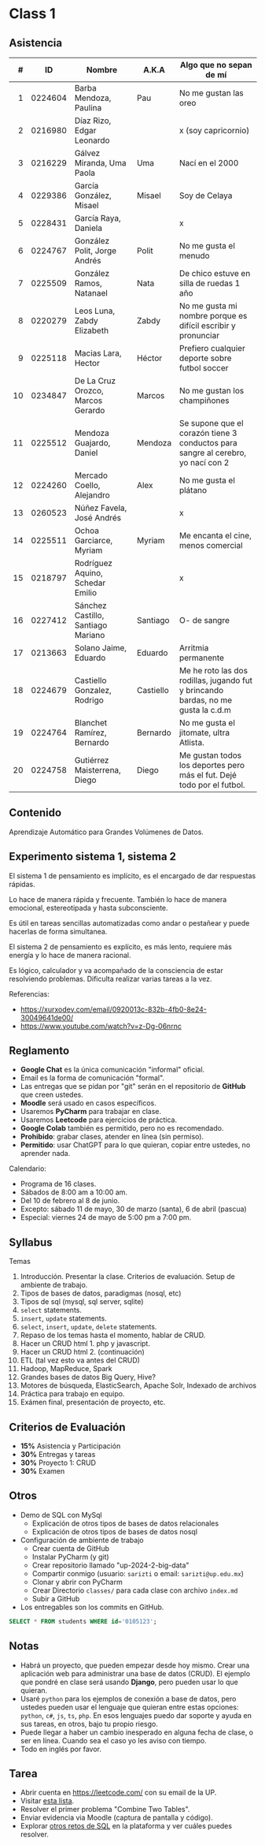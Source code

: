 Class 1
=======

Asistencia
----------

|  # | ID      | Nombre                             | A.K.A     | Algo que no sepan de mí                                                           |
|---:|---------|------------------------------------|-----------|-----------------------------------------------------------------------------------|
|  1 | 0224604 | Barba Mendoza, Paulina             | Pau       | No me gustan las oreo                                                             |
|  2 | 0216980 | Díaz Rizo, Edgar Leonardo          |           | x (soy capricornio)                                                               | 
|  3 | 0216229 | Gálvez Miranda, Uma Paola          | Uma       | Nací en el 2000                                                                   | 
|  4 | 0229386 | García González, Misael            | Misael    | Soy de Celaya                                                                     |
|  5 | 0228431 | García Raya, Daniela               |           | x                                                                                 |
|  6 | 0224767 | González Polit, Jorge Andrés       | Polit     | No me gusta el menudo                                                             | 
|  7 | 0225509 | González Ramos, Natanael           | Nata      | De chico estuve en silla de ruedas 1 año                                          | 
|  8 | 0220279 | Leos Luna, Zabdy Elizabeth         | Zabdy     | No me gusta mi nombre porque es difícil escribir y pronunciar                     |
|  9 | 0225118 | Macias Lara, Hector                | Héctor    | Prefiero cualquier deporte sobre futbol soccer                                    |
| 10 | 0234847 | De La Cruz Orozco, Marcos Gerardo  | Marcos    | No me gustan los champiñones                                                      |
| 11 | 0225512 | Mendoza Guajardo, Daniel           | Mendoza   | Se supone que el corazón tiene 3 conductos para sangre al cerebro, yo nací con 2  |
| 12 | 0224260 | Mercado Coello, Alejandro          | Alex      | No me gusta el plátano                                                            | 
| 13 | 0260523 | Núñez Favela, José Andrés          |           | x                                                                                 |
| 14 | 0225511 | Ochoa Garciarce, Myriam            | Myriam    | Me encanta el cine, menos comercial                                               | 
| 15 | 0218797 | Rodríguez Aquino, Schedar Emilio   |           | x                                                                                 | 
| 16 | 0227412 | Sánchez Castillo, Santiago Mariano | Santiago  | O- de sangre                                                                      |
| 17 | 0213663 | Solano Jaime, Eduardo              | Eduardo   | Arritmia permanente                                                               |
| 18 | 0224679 | Castiello Gonzalez, Rodrigo        | Castiello | Me he roto las dos rodillas, jugando fut y brincando bardas, no me gusta la c.d.m |
| 19 | 0224764 | Blanchet Ramírez, Bernardo         | Bernardo  | No me gusta el jitomate, ultra Atlista.                                           |
| 20 | 0224758 | Gutiérrez Maisterrena, Diego       | Diego     | Me gustan todos los deportes pero más el fut. Dejé todo por el futbol.            | 

Contenido
---------

Aprendizaje Automático para Grandes Volúmenes de Datos.

Experimento sistema 1, sistema 2
--------------------------------

El sistema 1 de pensamiento es implícito, es el encargado de dar respuestas rápidas.

Lo hace de manera rápida y frecuente. También lo hace de manera emocional, estereotipada y hasta subconsciente.

Es útil en tareas sencillas automatizadas como andar o pestañear y puede hacerlas de forma simultanea.

El sistema 2 de pensamiento es explícito, es más lento, requiere más energía y lo hace de manera racional.

Es lógico, calculador y va acompañado de la consciencia de estar resolviendo problemas. Dificulta realizar varias tareas a la vez.

Referencias:

- <https://xurxodev.com/email/0920013c-832b-4fb0-8e24-30049641de00/>
- <https://www.youtube.com/watch?v=z-Dg-06nrnc>

Reglamento
----------

- **Google Chat** es la única comunicación "informal" oficial.
- Email es la forma de comunicación "formal".
- Las entregas que se pidan por "git" serán en el repositorio de **GitHub** que creen ustedes.
- **Moodle** será usado en casos específicos.
- Usaremos **PyCharm** para trabajar en clase.
- Usaremos **Leetcode** para ejercicios de práctica.
- **Google Colab** también es permitido, pero no es recomendado.
- **Prohibido**: grabar clases, atender en línea (sin permiso).
- **Permitido**: usar ChatGPT para lo que quieran, copiar entre ustedes, no aprender nada.

Calendario:

- Programa de 16 clases.
- Sábados de 8:00 am a 10:00 am.
- Del 10 de febrero al 8 de junio.
- Excepto: sábado 11 de mayo, 30 de marzo (santa), 6 de abril (pascua)
- Especial: viernes 24 de mayo de 5:00 pm a 7:00 pm.

Syllabus
--------

Temas

1. Introducción. Presentar la clase. Criterios de evaluación. Setup de ambiente de trabajo.
2. Tipos de bases de datos, paradigmas (nosql, etc)
3. Tipos de sql (mysql, sql server, sqlite)
4. `select` statements.
5. `insert`, `update` statements.
6. `select`, `insert`, `update`, `delete` statements.
7. Repaso de los temas hasta el momento, hablar de CRUD.
8. Hacer un CRUD html 1. php y javascript.
9. Hacer un CRUD html 2. (continuación)
10. ETL (tal vez esto va antes del CRUD)
11. Hadoop, MapReduce, Spark
12. Grandes bases de datos Big Query, Hive?
13. Motores de búsqueda, ElasticSearch, Apache Solr, Indexado de archivos
14. Práctica para trabajo en equipo.
15. Exámen final, presentación de proyecto, etc.

Criterios de Evaluación
-----------------------

- **15%** Asistencia y Participación
- **30%** Entregas y tareas
- **30%** Proyecto 1: CRUD
- **30%** Examen

Otros
-----

- Demo de SQL con MySql
  - Explicación de otros tipos de bases de datos relacionales
  - Explicación de otros tipos de bases de datos nosql
- Configuración de ambiente de trabajo
  - Crear cuenta de GitHub
  - Instalar PyCharm (y git)
  - Crear repositorio llamado "up-2024-2-big-data"
  - Compartir conmigo (usuario: `sarizti` o email: `sarizti@up.edu.mx`)
  - Clonar y abrir con PyCharm
  - Crear Directorio `classes/` para cada clase con archivo `index.md`
  - Subir a GitHub
- Los entregables son los commits en GitHub.

```sql
SELECT * FROM students WHERE id='0105123';
```

Notas
-----

- Habrá un proyecto, que pueden empezar desde hoy mismo. Crear una aplicación web para administrar
una base de datos (CRUD). El ejemplo que pondré en clase será usando **Django**, pero pueden usar lo que
quieran.
- Usaré `python` para los ejemplos de conexión a base de datos, pero ustedes pueden usar el lenguaje que
quieran entre estas opciones: `python`, `c#`, `js`, `ts`, `php`. En esos lenguajes puedo dar soporte y
ayuda en sus tareas, en otros, bajo tu propio riesgo.
- Puede llegar a haber un cambio inesperado en alguna fecha de clase, o ser en línea. Cuando sea el caso
yo les aviso con tiempo.
- Todo en inglés por favor.

Tarea
-----

- Abrir cuenta en https://leetcode.com/ con su email de la UP.
- Visitar [esta lista](https://leetcode.com/list?selectedList=p3lcx4c3).
- Resolver el primer problema "Combine Two Tables".
- Enviar evidencia via Moodle (captura de pantalla y código).
- Explorar [otros retos de SQL](https://leetcode.com/tag/database/) en la plataforma
y ver cuáles puedes resolver.
